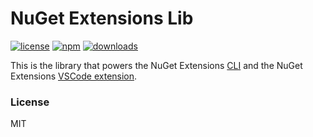 # NuGet Extensions Lib

[![license](https://img.shields.io/github/license/mashape/apistatus.svg)]()
[![npm](https://img.shields.io/npm/v/nuget-extensions-lib.svg)]()
[![downloads](https://img.shields.io/npm/dt/nuget-extensions-lib.svg)]()

This is the library that powers the NuGet Extensions [CLI](https://www.npmjs.com/package/nuget-extensions) and the NuGet Extensions [VSCode extension](https://marketplace.visualstudio.com/items?itemName=randymarsh77.nuget-extensions-vscode).

### License

MIT
